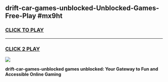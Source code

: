 
## drift-car-games-unblocked-Unblocked-Games-Free-Play #mx9ht
<h3>
<a href="https://us.freeplayer.one?title=drift-car-games-unblocked&ref=9M">CLICK TO PLAY</a></h3>
<hr>

<h3>
<a href="https://us.freeplayer.one?title=drift-car-games-unblocked&ref=9M">CLICK 2 PLAY</a>
  
</h3>

<a href="https://us.freeplayer.one?title=drift-car-games-unblocked&ref=9M"><img src="https://clearcache.store/games.png"></a>


**drift-car-games-unblocked games unblocked: Your Gateway to Fun and Accessible Online Gaming**
